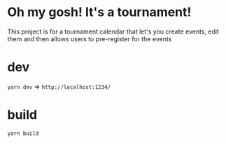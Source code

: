 # Oh my gosh! It's a tournament!

This project is for a tournament calendar that let's you create events, edit them and then allows users to pre-register for the events

# dev

`yarn dev` => `http://localhost:1234/`

# build

`yarn build`

